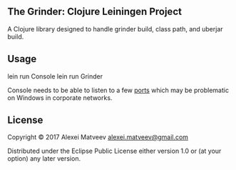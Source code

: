 ## The Grinder: Clojure Leiningen Project

A Clojure library designed to handle grinder build, class path, and
uberjar build.

## Usage

   lein run Console
   lein run Grinder

Console needs to be able to listen to a few
[ports](http://grinder.sourceforge.net/g3/console-service.html) which
may be problematic on Windows in corporate networks.

## License

Copyright © 2017 Alexei Matveev <alexei.matveev@gmail.com>

Distributed under the Eclipse Public License either version 1.0 or (at
your option) any later version.
